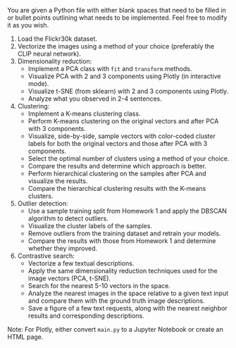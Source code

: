 You are given a Python file with either blank spaces that need to be filled in or bullet points outlining what needs to be implemented. Feel free to modify it as you wish.

1. Load the Flickr30k dataset.
2. Vectorize the images using a method of your choice (preferably the CLIP neural network).
3. Dimensionality reduction:
    - Implement a PCA class with `fit` and `transform` methods.
    - Visualize PCA with 2 and 3 components using Plotly (in interactive mode).
    - Visualize t-SNE (from sklearn) with 2 and 3 components using Plotly.
    - Analyze what you observed in 2-4 sentences.
4. Clustering:
    - Implement a K-means clustering class.
    - Perform K-means clustering on the original vectors and after PCA with 3 components.
    - Visualize, side-by-side, sample vectors with color-coded cluster labels for both the original vectors and those after PCA with 3 components.
    - Select the optimal number of clusters using a method of your choice.
    - Compare the results and determine which approach is better.
    - Perform hierarchical clustering on the samples after PCA and visualize the results.
    - Compare the hierarchical clustering results with the K-means clusters.
5. Outlier detection:
    - Use a sample training split from Homework 1 and apply the DBSCAN algorithm to detect outliers.
    - Visualize the cluster labels of the samples.
    - Remove outliers from the training dataset and retrain your models.
    - Compare the results with those from Homework 1 and determine whether they improved.
6. Contrastive search:
    - Vectorize a few textual descriptions.
    - Apply the same dimensionality reduction techniques used for the image vectors (PCA, t-SNE).
    - Search for the nearest 5-10 vectors in the space.
    - Analyze the nearest images in the space relative to a given text input and compare them with the ground truth image descriptions.
    - Save a figure of a few text requests, along with the nearest neighbor results and corresponding descriptions.

Note: For Plotly, either convert `main.py` to a Jupyter Notebook or create an HTML page.
